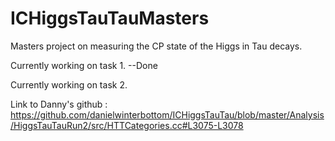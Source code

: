 # ICHiggsTauTauMasters
Masters project on measuring the CP state of the Higgs in Tau decays.

Currently working on task 1. --Done

Currently working on task 2. 


Link to Danny's github : https://github.com/danielwinterbottom/ICHiggsTauTau/blob/master/Analysis/HiggsTauTauRun2/src/HTTCategories.cc#L3075-L3078

